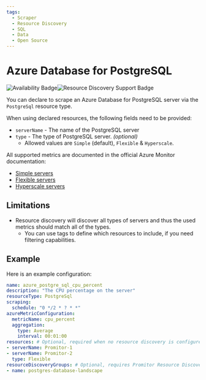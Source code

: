 ```yaml
---
tags:
  - Scraper
  - Resource Discovery
  - SQL
  - Data
  - Open Source
---
```


# Azure Database for PostgreSQL

![Availability Badge](https://img.shields.io/badge/Available%20Starting-v1.0-green.svg)![Resource Discovery Support Badge](https://img.shields.io/badge/Support%20for%20Resource%20Discovery-Yes-green.svg)

You can declare to scrape an Azure Database for PostgreSQL server via the `PostgreSql`
resource type.

When using declared resources, the following fields need to be provided:

- `serverName` - The name of the PostgreSQL server
- `type` - The type of PostgreSQL server. *(optional)*
  - Allowed values are `Simple` (default), `Flexible` & `Hyperscale`.

All supported metrics are documented in the official Azure Monitor documentation:

- [Simple servers](https://learn.microsoft.com/en-us/azure/azure-monitor/essentials/metrics-supported#microsoftdbforpostgresqlservers)
- [Flexible servers](https://learn.microsoft.com/en-us/azure/azure-monitor/essentials/metrics-supported#microsoftdbforpostgresqlflexibleservers)
- [Hyperscale servers](https://learn.microsoft.com/en-us/azure/azure-monitor/essentials/metrics-supported#microsoftdbforpostgresqlservergroupsv2)

## Limitations

- Resource discovery will discover all types of servers and thus the used metrics should match all of the types.
  - You can use tags to define which resources to include, if you need filtering capabilities.

## Example

Here is an example configuration:

```yaml
name: azure_postgre_sql_cpu_percent
description: "The CPU percentage on the server"
resourceType: PostgreSql
scraping:
  schedule: "0 */2 * ? * *"
azureMetricConfiguration:
  metricName: cpu_percent
  aggregation:
    type: Average
    interval: 00:01:00
resources: # Optional, required when no resource discovery is configured
- serverName: Promitor-1
- serverName: Promitor-2
  type: Flexible
resourceDiscoveryGroups: # Optional, requires Promitor Resource Discovery agent (https://docs.promitor.io/latest/how-it-works#using-resource-discovery)
- name: postgres-database-landscape
```
